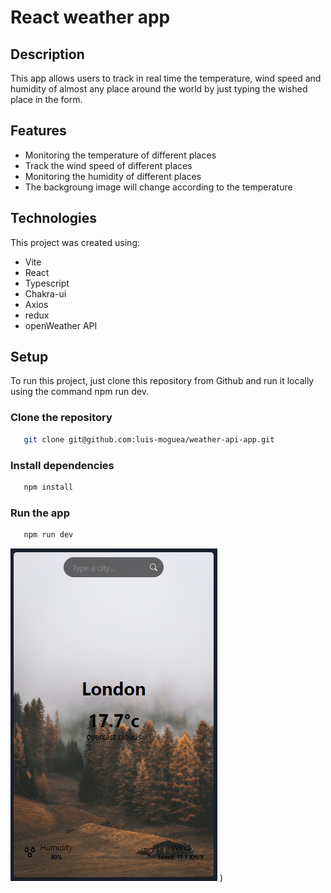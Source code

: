 # React weather app

## Description

This app allows users to track in real time the temperature, wind speed and humidity of almost any place around the world 
by just typing the wished place in the form.

## Features

- Monitoring the temperature of different places
- Track the wind speed of different places
- Monitoring the humidity of different places
- The backgroung image will change according to the temperature

## Technologies

This project was created using:

- Vite
- React
- Typescript
- Chakra-ui
- Axios
- redux
- openWeather API

## Setup

To run this project, just clone this repository from Github and run it locally using the command npm run dev.

### Clone the repository

```bash
   git clone git@github.com:luis-moguea/weather-api-app.git
```

### Install dependencies

```bash
   npm install
```

### Run the app

```bash
   npm run dev
```

![General view](https://github.com/luis-moguea/weather-api-app/blob/main/src/assets/view.png?raw=true)
)
